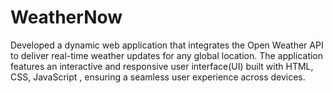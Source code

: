 # WeatherNow
Developed a dynamic web application that integrates the Open Weather API to deliver real-time weather updates for any global location. The application features an interactive and responsive user interface(UI) built with HTML, CSS, JavaScript , ensuring a seamless user experience across devices.
